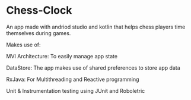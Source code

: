 # Chess-Clock
An app made with andriod studio and kotlin that helps chess players time themselves during games.



Makes use of:

MVI Architecture: To easily manage app state

DataStore: The app makes use of shared preferences to store app data

RxJava: For Multithreading and Reactive programming

Unit & Instrumentation testing using JUnit and Roboletric
